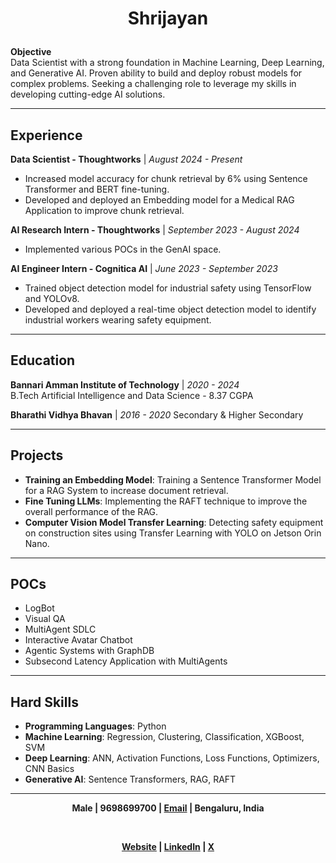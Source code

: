 # <p align="center">Shrijayan</p>

**Objective**  
Data Scientist with a strong foundation in Machine Learning, Deep Learning, and Generative AI. Proven ability to build and deploy robust models for complex problems. Seeking a challenging role to leverage my skills in developing cutting-edge AI solutions.

---

## Experience

**Data Scientist - Thoughtworks** | *August 2024 - Present*
- Increased model accuracy for chunk retrieval by 6% using Sentence Transformer and BERT fine-tuning.
- Developed and deployed an Embedding model for a Medical RAG Application to improve chunk retrieval.

**AI Research Intern - Thoughtworks** | *September 2023 - August 2024*
- Implemented various POCs in the GenAI space.

**AI Engineer Intern - Cognitica AI** | *June 2023 - September 2023*  
- Trained object detection model for industrial safety using TensorFlow and YOLOv8.
- Developed and deployed a real-time object detection model to identify industrial workers wearing safety equipment.

---

## Education

**Bannari Amman Institute of Technology** | *2020 - 2024*  
B.Tech Artificial Intelligence and Data Science - 8.37 CGPA

**Bharathi Vidhya Bhavan** | *2016 - 2020* 
Secondary & Higher Secondary

---

## Projects

- **Training an Embedding Model**: Training a Sentence Transformer Model for a RAG System to increase document retrieval.
- **Fine Tuning LLMs**: Implementing the RAFT technique to improve the overall performance of the RAG.
- **Computer Vision Model Transfer Learning**: Detecting safety equipment on construction sites using Transfer Learning with YOLO on Jetson Orin Nano.
  
---

## POCs

- LogBot
- Visual QA
- MultiAgent SDLC
- Interactive Avatar Chatbot
- Agentic Systems with GraphDB
- Subsecond Latency Application with MultiAgents

---

## Hard Skills

- **Programming Languages**: Python
- **Machine Learning**: Regression, Clustering, Classification, XGBoost, SVM
- **Deep Learning**: ANN, Activation Functions, Loss Functions, Optimizers, CNN Basics
- **Generative AI**: Sentence Transformers, RAG, RAFT

---

**<p align="center">Male | 9698699700 | [Email](mailto:cpluzshrijayan@gmail.com) | Bengaluru, India</p>**  
**<p align="center">[Website](https://shrijayan.cpluz.com) | [LinkedIn](https://linkedin.com/in/shrijayan) | [X](https://x.com/rshrijayan)</p>**
